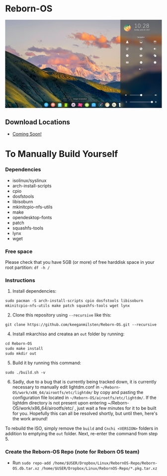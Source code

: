 # Reborn-OS
![Deepin_Image](/images/deepin4.png)

## Download Locations ##
- <a href="https://github.com/keeganmilsten/Reborn-OS" class="button">Coming Soon!</a> 

# To Manually Build Yourself

### Dependencies
- isolinux/syslinux
- arch-install-scripts
- cpio
- dosfstools
- libisoburn
- mkinitcpio-nfs-utils
- make
- opendesktop-fonts
- patch
- squashfs-tools
- lynx
- wget

### Free space

Please check that you have 5GB (or more) of free harddisk space in your root partition:
`df -h /`

### Instructions

1. Install dependencies:
```
sudo pacman -S arch-install-scripts cpio dosfstools libisoburn mkinitcpio-nfs-utils make patch squashfs-tools wget lynx
```
2. Clone this repository using `--recursive` like this:
```
git clone https://github.com/keeganmilsten/Reborn-OS.git --recursive
```
4. Install mkarchiso and createa an `out` folder by running:
```
cd Reborn-OS
sudo make install
sudo mkdir out
```
5. Build it by running this command:
```
sudo ./build.sh -v
```
6. Sadly, due to a bug that is currently being tracked down, it is currently necessary to manually edit lightdm.conf in `~/Reborn-OS/work/x86_64/airootfs/etc/lightdm/` by copy and pasting the configuration file located in `~/Reborn-OS/airootfs/etc/lightdm/`. If the lightdm directory is not present upon entering ~/Reborn-OS/work/x86_64/airootfs/etc/ , just wait a few minutes for it to be built for you. Hopefully this can all be resolved shortly, but until then, here's the work around!

To rebuild the ISO, simply remove the `build` and `Cnchi <VERSION>` folders in addition to emptying the `out` folder. Next, re-enter the command from step 5.

### Create the Reborn-OS Repo (note for Reborn OS team)

- Run `sudo repo-add /home/$USER/Dropbox/Linux/RebornOS-Repo/Reborn-OS.db.tar.xz /home/$USER/Dropbox/Linux/RebornOS-Repo/*.pkg.tar.xz`
